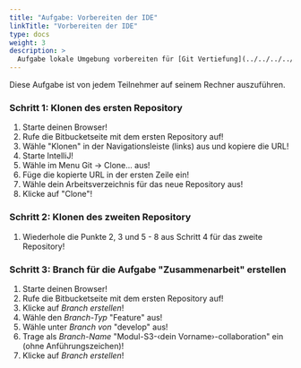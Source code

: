 ```yaml
---
title: "Aufgabe: Vorbereiten der IDE"
linkTitle: "Vorbereiten der IDE"
type: docs
weight: 3
description: >
  Aufgabe lokale Umgebung vorbereiten für [Git Vertiefung](../../../../docs/git/vertiefung/preliminaries)
---
```


Diese Aufgabe ist von jedem Teilnehmer auf seinem Rechner auszuführen.

### Schritt 1: Klonen des ersten Repository

1. Starte deinen Browser!
2. Rufe die Bitbucketseite mit dem ersten Repository auf!
3. Wähle "Klonen" in der Navigationsleiste (links) aus und kopiere die URL!
4. Starte IntelliJ!
5. Wähle im Menu Git -> Clone... aus!
6. Füge die kopierte URL in der ersten Zeile ein!
7. Wähle dein Arbeitsverzeichnis für das neue Repository aus!
8. Klicke auf "Clone"!

### Schritt 2: Klonen des zweiten Repository

1. Wiederhole die Punkte 2, 3 und 5 - 8 aus Schritt 4 für das zweite Repository!

### Schritt 3: Branch für die Aufgabe "Zusammenarbeit" erstellen

1. Starte deinen Browser!
2. Rufe die Bitbucketseite mit dem ersten Repository auf!
3. Klicke auf *Branch erstellen*!
4. Wähle den *Branch-Typ* "Feature" aus!
5. Wähle unter *Branch von* "develop" aus!
6. Trage als *Branch-Name*  "Modul-S3-‹dein Vorname›-collaboration" ein (ohne Anführungszeichen)!
7. Klicke auf *Branch erstellen*!
